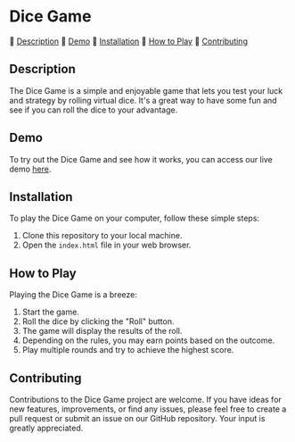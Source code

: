 # Dice Game

🎲 [Description](#description)
🎲 [Demo](#demo)
🎲 [Installation](#installation)
🎲 [How to Play](#how-to-play)
🎲 [Contributing](#contributing)

## Description

The Dice Game is a simple and enjoyable game that lets you test your luck and strategy by rolling virtual dice. It's a great way to have some fun and see if you can roll the dice to your advantage.

## Demo

To try out the Dice Game and see how it works, you can access our live demo [here]().

## Installation

To play the Dice Game on your computer, follow these simple steps:

1. Clone this repository to your local machine.
2. Open the `index.html` file in your web browser.

## How to Play

Playing the Dice Game is a breeze:

1. Start the game.
2. Roll the dice by clicking the "Roll" button.
3. The game will display the results of the roll.
4. Depending on the rules, you may earn points based on the outcome.
5. Play multiple rounds and try to achieve the highest score.

## Contributing

Contributions to the Dice Game project are welcome. If you have ideas for new features, improvements, or find any issues, please feel free to create a pull request or submit an issue on our GitHub repository. Your input is greatly appreciated.
